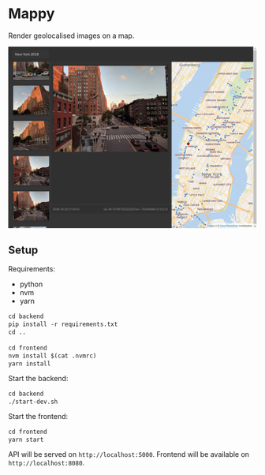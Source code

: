 # Mappy

Render geolocalised images on a map.

![Screenshot](_docs/screenshot.jpg?raw=true)

## Setup

Requirements:

- python
- nvm
- yarn

```
cd backend
pip install -r requirements.txt
cd ..

cd frontend
nvm install $(cat .nvmrc)
yarn install
```

Start the backend:
```
cd backend
./start-dev.sh
```

Start the frontend:
```
cd frontend
yarn start
```

API will be served on `http://localhost:5000`.
Frontend will be available on `http://localhost:8080`.
